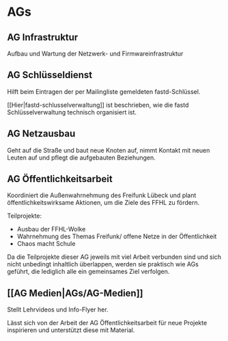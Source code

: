 # AGs
## AG Infrastruktur
Aufbau und Wartung der Netzwerk- und Firmwareinfrastruktur

## AG Schlüsseldienst
Hilft beim Eintragen der per Mailingliste gemeldeten fastd-Schlüssel.

[[Hier|fastd-schlusselverwaltung]] ist beschrieben, wie die fastd Schlüsselverwaltung technisch organisiert ist.

## AG Netzausbau
Geht auf die Straße und baut neue Knoten auf, nimmt Kontakt mit neuen Leuten auf und pflegt die aufgebauten Beziehungen.

## AG Öffentlichkeitsarbeit
Koordiniert die Außenwahrnehmung des Freifunk Lübeck und plant öffentlichkeitswirksame Aktionen, um die Ziele des FFHL zu fördern.

Teilprojekte:
* Ausbau der FFHL-Wolke
* Wahrnehmung des Themas Freifunk/ offene Netze in der Öffentlichkeit
* Chaos macht Schule

Da die Teilprojekte dieser AG jeweils mit viel Arbeit verbunden sind und sich nicht unbedingt inhaltlich überlappen, werden sie praktisch wie AGs geführt, die lediglich alle ein gemeinsames Ziel verfolgen.

## [[AG Medien|AGs/AG-Medien]]
Stellt Lehrvideos und Info-Flyer her.

Lässt sich von der Arbeit der AG Öffentlichkeitsarbeit für neue Projekte inspirieren und unterstützt diese mit Material.
